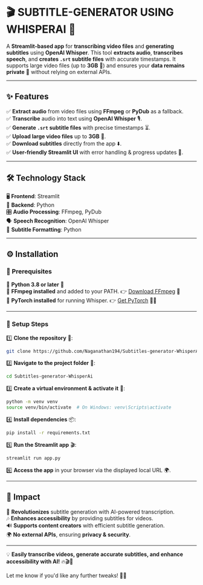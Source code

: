 # 🎬 SUBTITLE-GENERATOR USING WHISPERAI 🎤  

A **Streamlit-based app** for **transcribing video files** and **generating subtitles** using **OpenAI Whisper**. This tool **extracts audio**, **transcribes speech**, and **creates `.srt` subtitle files** with accurate timestamps. It supports large video files (up to **3GB** 📁) and ensures your **data remains private** 🔐 without relying on external APIs.  

---

## ✨ Features  
✅ **Extract audio** from video files using **FFmpeg** or **PyDub** as a fallback.  
✅ **Transcribe** audio into text using **OpenAI Whisper** 🎙️.  
✅ **Generate `.srt` subtitle files** with precise timestamps ⏳.  
✅ **Upload large video files** up to **3GB** 📂.  
✅ **Download subtitles** directly from the app ⬇️.  
✅ **User-friendly Streamlit UI** with error handling & progress updates 🎨.  

---

## 🛠️ Technology Stack  
🖥️ **Frontend**: Streamlit  
🐍 **Backend**: Python  
🎛️ **Audio Processing**: FFmpeg, PyDub  
🗣️ **Speech Recognition**: OpenAI Whisper  
📝 **Subtitle Formatting**: Python  

---

## ⚙️ Installation  

### 🔹 Prerequisites  
🔹 **Python 3.8 or later** 🐍  
🔹 **FFmpeg installed** and added to your PATH. 👉 [Download FFmpeg](https://ffmpeg.org/download.html) 🎥  
🔹 **PyTorch installed** for running Whisper. 👉 [Get PyTorch](https://pytorch.org/get-started/locally/) 🏋️‍♂️  

---

### 🚀 Setup Steps  
1️⃣ **Clone the repository** 📂:  
   ```bash
   git clone https://github.com/Naganathan194/Subtitles-generator-WhisperAi
   ```
2️⃣ **Navigate to the project folder** 📁:  
   ```bash
   cd Subtitles-generator-WhisperAi
   ```
3️⃣ **Create a virtual environment & activate it** 🔄:  
   ```bash
   python -m venv venv  
   source venv/bin/activate  # On Windows: venv\Scripts\activate  
   ```
4️⃣ **Install dependencies** 📦:  
   ```bash
   pip install -r requirements.txt  
   ```
5️⃣ **Run the Streamlit app** 🎬:  
   ```bash
   streamlit run app.py  
   ```
6️⃣ **Access the app** in your browser via the displayed local URL 🌍.  

---

## 🎯 Impact  
🚀 **Revolutionizes** subtitle generation with AI-powered transcription.  
🎶 **Enhances accessibility** by providing subtitles for videos.  
🔊 **Supports content creators** with efficient subtitle generation.  
🌍 **No external APIs**, ensuring **privacy & security**.  

---

💡 **Easily transcribe videos, generate accurate subtitles, and enhance accessibility with AI!** 🔥🎬🎤  

Let me know if you'd like any further tweaks! 🚀😃
